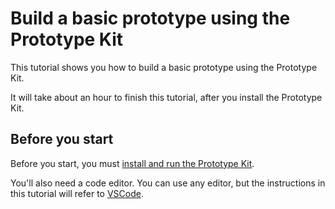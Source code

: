 # Build a basic prototype using the Prototype Kit

This tutorial shows you how to build a basic prototype using the Prototype Kit.

It will take about an hour to finish this tutorial, after you install the Prototype Kit.

## Before you start

Before you start, you must [install and run the Prototype Kit](./install.md).

You'll also need a code editor. You can use any editor, but the instructions in this tutorial will refer to [VSCode](https://code.visualstudio.com/).
